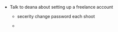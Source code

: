 - Talk to deana about setting up a freelance account 
	 - secerity change password each shoot 

	 - 
